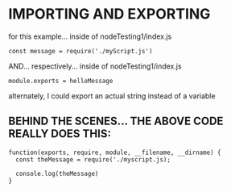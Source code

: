 # IMPORTING AND EXPORTING

for this example... inside of nodeTesting1/index.js

  `const message = require('./myScript.js')`

AND... respectively... inside of nodeTesting1/index.js

  `module.exports = helloMessage`
  
alternately, I could export an actual string instead of a variable

## BEHIND THE SCENES... THE ABOVE CODE REALLY DOES THIS:

```
function(exports, require, module, __filename, __dirname) {
  const theMessage = require('./myscript.js);

  console.log(theMessage)
}
```
